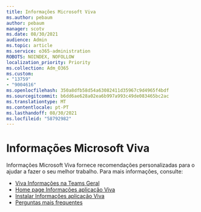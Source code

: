 ```yaml
---
title: Informações Microsoft Viva
ms.author: pebaum
author: pebaum
manager: scotv
ms.date: 08/30/2021
audience: Admin
ms.topic: article
ms.service: o365-administration
ROBOTS: NOINDEX, NOFOLLOW
localization_priority: Priority
ms.collection: Adm_O365
ms.custom:
- "13759"
- "9004616"
ms.openlocfilehash: 350a8dfb58d54a63082411d35967c9d4965f4bdf
ms.sourcegitcommit: b6dd6ae628a02ea6b997a993c49de083465bc2ac
ms.translationtype: MT
ms.contentlocale: pt-PT
ms.lasthandoff: 08/30/2021
ms.locfileid: "58792982"
---
```

# <a name="microsoft-viva-insights"></a>Informações Microsoft Viva

Informações Microsoft Viva fornece recomendações personalizadas para o ajudar a fazer o seu melhor trabalho. Para mais informações, consulte:

- [Viva Informações na Teams Geral](https://docs.microsoft.com/insights/viva-teams-app)
- [Home page Informações aplicação Viva](https://docs.microsoft.com/insights/viva-insights-home)
- [Instalar Informações aplicação Viva](https://docs.microsoft.com/insights/viva-teams-app-install)
- [Perguntas mais frequentes](https://docs.microsoft.com/insights/viva-teams-app-faq)

